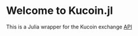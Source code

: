 # Welcome to Kucoin.jl
This is a Julia wrapper for the Kucoin exchange [API](https://docs.kucoin.com)
